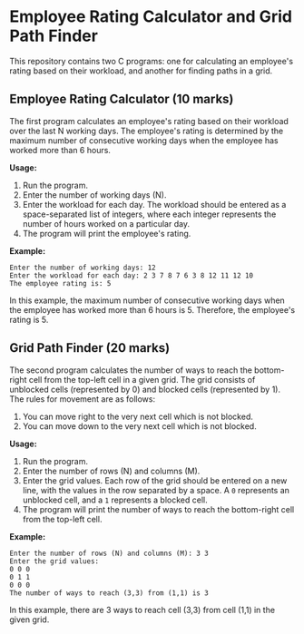 # Employee Rating Calculator and Grid Path Finder

This repository contains two C programs: one for calculating an employee's rating based on their workload, and another for finding paths in a grid.

## Employee Rating Calculator (10 marks)

The first program calculates an employee's rating based on their workload over the last N working days. The employee's rating is determined by the maximum number of consecutive working days when the employee has worked more than 6 hours.

**Usage:**
1. Run the program.
2. Enter the number of working days (N).
3. Enter the workload for each day. The workload should be entered as a space-separated list of integers, where each integer represents the number of hours worked on a particular day.
4. The program will print the employee's rating.

**Example:**
```
Enter the number of working days: 12
Enter the workload for each day: 2 3 7 8 7 6 3 8 12 11 12 10
The employee rating is: 5
```
In this example, the maximum number of consecutive working days when the employee has worked more than 6 hours is 5. Therefore, the employee's rating is 5.

## Grid Path Finder (20 marks)

The second program calculates the number of ways to reach the bottom-right cell from the top-left cell in a given grid. The grid consists of unblocked cells (represented by 0) and blocked cells (represented by 1). The rules for movement are as follows:

1. You can move right to the very next cell which is not blocked.
2. You can move down to the very next cell which is not blocked.

**Usage:**
1. Run the program.
2. Enter the number of rows (N) and columns (M).
3. Enter the grid values. Each row of the grid should be entered on a new line, with the values in the row separated by a space. A `0` represents an unblocked cell, and a `1` represents a blocked cell.
4. The program will print the number of ways to reach the bottom-right cell from the top-left cell.

**Example:**
```
Enter the number of rows (N) and columns (M): 3 3
Enter the grid values:
0 0 0
0 1 1
0 0 0
The number of ways to reach (3,3) from (1,1) is 3
```
In this example, there are 3 ways to reach cell (3,3) from cell (1,1) in the given grid.
